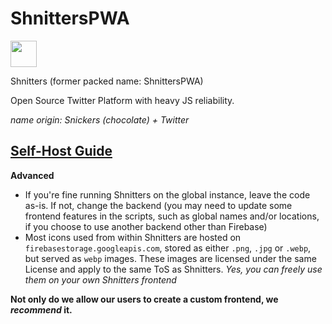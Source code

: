 # ShnittersPWA
<img src="https://tallerthanshort.github.io/ut3.ggpht/icons/shnitters.jpg" style="width:42px; height:42px;">

Shnitters (former packed name: ShnittersPWA)

Open Source Twitter Platform with heavy JS reliability.

*name origin: Snickers (chocolate) + Twitter*

## [Self-Host Guide](https://github.com/Common-Codes/self-host-monorepo/tree/main/shnitters)

**Advanced**
- If you're fine running Shnitters on the global instance, leave the code as-is. If not, change the backend (you may need to update some frontend features in the scripts, such as global names and/or locations, if you choose to use another backend other than Firebase)
- Most icons used from within Shnitters are hosted on `firebasestorage.googleapis.com`, stored as either `.png`, `.jpg` or `.webp`, but served as `webp` images. These images are licensed under the same License and apply to the same ToS as Shnitters. *Yes, you can freely use them on your own Shnitters frontend*

**Not only do we allow our users to create a custom frontend, we *recommend* it.**

